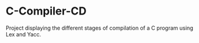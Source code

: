 # C-Compiler-CD
Project displaying the different stages of compilation of a C program using Lex and Yacc.
